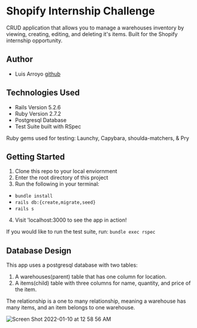 # Shopify Internship Challenge

CRUD application that allows you to manage a warehouses inventory by viewing, creating, editing, and deleting it's items. Built for the Shopify internship opportunity.

## Author 

- Luis Arroyo [github](https://github.com/larroyo1)

## Technologies Used

- Rails Version 5.2.6
- Ruby Version 2.7.2 
- Postgresql Database
- Test Suite built with RSpec

Ruby gems used for testing: Launchy, Capybara, shoulda-matchers, & Pry

## Getting Started 

1. Clone this repo to your local enviornment
2. Enter the root directory of this project 
3. Run the following in your terminal: 
  - ```bundle install``` 
  - ```rails db:{create,migrate,seed}```
  - ```rails s```
4. Visit 'localhost:3000 to see the app in action! 

If you would like to run the test suite, run: 
```bundle exec rspec```

## Database Design 

This app uses a postgresql database with two tables: 

1. A warehouses(parent) table that has one column for location.
2. A items(child) table with three columns for name, quantity, and price of the item.

The relationship is a one to many relationship, meaning a warehouse has many items, and an item belongs to one warehouse.

![Screen Shot 2022-01-10 at 12 58 56 AM](https://user-images.githubusercontent.com/79363697/148733846-2ab58d48-f3ed-46c2-9bc7-425a21dc5218.png)
